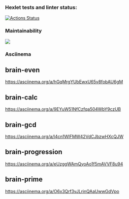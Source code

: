### Hexlet tests and linter status:
[![Actions Status](https://github.com/toDoListEnjoyer/fullstack-javascript-project-44/workflows/hexlet-check/badge.svg)](https://github.com/toDoListEnjoyer/fullstack-javascript-project-44/actions)

### Maintainability
<a href="https://codeclimate.com/github/toDoListEnjoyer/fullstack-javascript-project-44/maintainability"><img src="https://api.codeclimate.com/v1/badges/2c1bdcfbd548ab3520f5/maintainability" /></a>

### Asciinema

## brain-even
https://asciinema.org/a/hGqMrgYUbEwxU65v8fobAU6gM

## brain-calc
https://asciinema.org/a/9EYuW51NfCzfqa504WbY9czUB

## brain-gcd

https://asciinema.org/a/l4cn1WlFMW42VdCJbzwHXcQJW

## brain-progression

https://asciinema.org/a/eUzggWAmQyoAo1f5mAVVF8u94

## brain-prime

https://asciinema.org/a/O6x3Qrf3vJLrinQAaUwwGdVpo